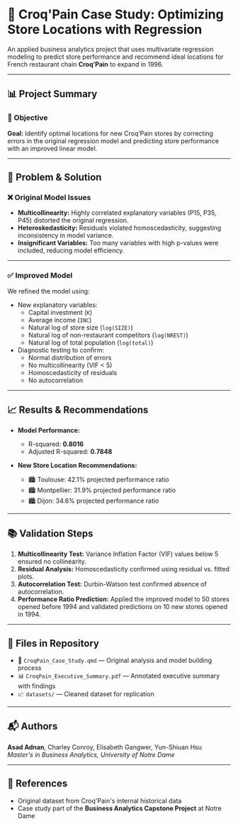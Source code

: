 # 🥖 Croq'Pain Case Study: Optimizing Store Locations with Regression

An applied business analytics project that uses multivariate regression modeling to predict store performance and recommend ideal locations for French restaurant chain **Croq’Pain** to expand in 1996.

---

## 📊 Project Summary

### 🎯 Objective
**Goal:** Identify optimal locations for new Croq’Pain stores by correcting errors in the original regression model and predicting store performance with an improved linear model.

---

## 🧠 Problem & Solution

### ❌ Original Model Issues
- **Multicollinearity:** Highly correlated explanatory variables (P15, P35, P45) distorted the original regression.
- **Heteroskedasticity:** Residuals violated homoscedasticity, suggesting inconsistency in model variance.
- **Insignificant Variables:** Too many variables with high p-values were included, reducing model efficiency.

---

### ✅ Improved Model
We refined the model using:
- New explanatory variables:
  - Capital investment (`K`)
  - Average income (`INC`)
  - Natural log of store size (`log(SIZE)`)
  - Natural log of non-restaurant competitors (`log(NREST)`)
  - Natural log of total population (`log(total)`)
- Diagnostic testing to confirm:
  - Normal distribution of errors
  - No multicollinearity (VIF < 5)
  - Homoscedasticity of residuals
  - No autocorrelation

---

## 📈 Results & Recommendations

- **Model Performance:**
  - R-squared: **0.8016**
  - Adjusted R-squared: **0.7848**

- **New Store Location Recommendations:**
  - 🏙️ Toulouse: 42.1% projected performance ratio
  - 🏙️ Montpellier: 31.9% projected performance ratio
  - 🏙️ Dijon: 34.6% projected performance ratio

---

## 📚 Validation Steps

1. **Multicollinearity Test:** Variance Inflation Factor (VIF) values below 5 ensured no collinearity.
2. **Residual Analysis:** Homoscedasticity confirmed using residual vs. fitted plots.
3. **Autocorrelation Test:** Durbin-Watson test confirmed absence of autocorrelation.
4. **Performance Ratio Prediction:** Applied the improved model to 50 stores opened before 1994 and validated predictions on 10 new stores opened in 1994.

---

## 📂 Files in Repository

- 📄 `CroqPain_Case_Study.qmd` — Original analysis and model building process
- 📊 `CroqPain_Executive_Summary.pdf` — Annotated executive summary with findings
- 📈 `datasets/` — Cleaned dataset for replication

---

## 📬 Authors

**Asad Adnan**, Charley Conroy, Elisabeth Gangwer, Yun-Shiuan Hsu  
*Master's in Business Analytics, University of Notre Dame*

---

## 🔗 References
- Original dataset from Croq'Pain's internal historical data
- Case study part of the **Business Analytics Capstone Project** at Notre Dame
